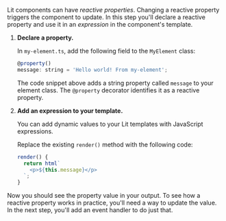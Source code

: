 Lit components can have _reactive properties_. Changing a reactive property triggers the component to update. In this step you'll declare a reactive property and use it in an _expression_ in the component's template.

1. **Declare a property.**

    In `my-element.ts`, add the following field to the `MyElement` class:

    ```js
    @property()
    message: string = 'Hello world! From my-element';
    ```

    The code snippet above adds a string property called `message` to your element class. The `@property` decorator identifies it as a reactive property.

2. **Add an expression to your template.**

    You can add dynamic values to your Lit templates with JavaScript expressions.

    Replace the existing `render()` method with the following code:

    ```js
    render() {
      return html`
        <p>${this.message}</p>
      `;
    }
    ```

Now you should see the property value in your output. To see how a reactive property works in practice, you'll need a way to update the value. In the next step, you'll add an event handler to do just that.
